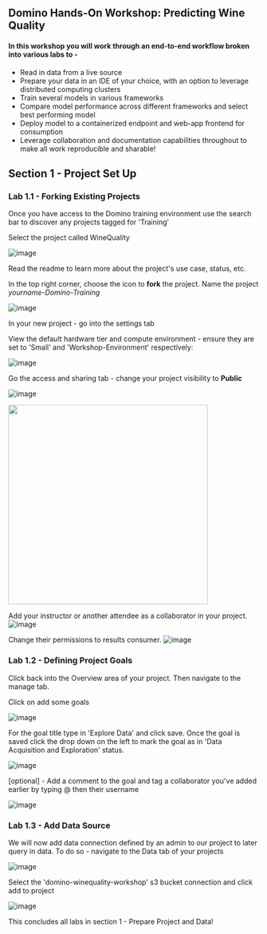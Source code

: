 ## Domino Hands-On Workshop: Predicting Wine Quality

#### In this workshop you will work through an end-to-end workflow broken into various labs to -

* Read in data from a live source
* Prepare your data in an IDE of your choice, with an option to leverage distributed computing clusters
* Train several models in various frameworks
* Compare model performance across different frameworks and select best performing model
* Deploy model to a containerized endpoint and web-app frontend for consumption
* Leverage collaboration and documentation capabilities throughout to make all work reproducible and sharable!


## Section 1 - Project Set Up

### Lab 1.1 - Forking Existing Projects
Once you have access to the Domino training environment use the search bar to discover any projects tagged for 'Training'

Select the project called WineQuality

![image](readme_images/Search.png)

Read the readme to learn more about the project's use case, status, etc.

In the top right corner, choose the icon to **fork** the project. Name the project *yourname-Domino-Training*

![image](readme_images/Fork.png)

In your new project - go into the settings tab

View the default hardware tier and compute environment - ensure they are set to 'Small' and 'Workshop-Environment' respectively:

![image](readme_images/ProjectSettings.png)

Go the access and sharing tab - change your project visibility to **Public**

![image](readme_images/ProjectVisibility.png)

<img src = readme_images/ProjectVisibility.png width="400">

Add your instructor or another attendee as a collaborator in your project. 
![image](readme_images/AddCollaborator.png)

Change their permissions to results consumer.
![image](readme_images/ResultsConsumer.png)

### Lab 1.2 - Defining Project Goals

Click back into the Overview area of your project. Then navigate to the manage tab.

Click on add some goals

![image](readme_images/AddProjectGoals.png)

For the goal title type in 'Explore Data' and click save. Once the goal is saved click the drop down on the left to mark the goal as in 'Data Acquisition and Exploration' status.


![image](readme_images/Goal1status.png)

[optional] - Add a comment to the goal and tag a collaborator you've added earlier by typing @ then their username

![image](readme_images/Goal1comment.png)

### Lab 1.3 - Add Data Source

We will now add data connection defined by an admin to our project to later query in data. To do so - navigate to the Data tab of your projects

![image](readme_images/AddDataSource.png)

Select the 'domino-winequality-workshop' s3 bucket connection and click add to project

![image](readme_images/AddS3.png)


This concludes all labs in section 1 - Prepare Project and Data! 